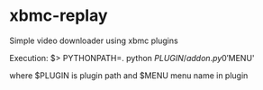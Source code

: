 xbmc-replay
===========

Simple video downloader using xbmc plugins


Execution:
	$> PYTHONPATH=. python $PLUGIN/addon.py 0 '$MENU'

where $PLUGIN is plugin path and $MENU menu name in plugin

